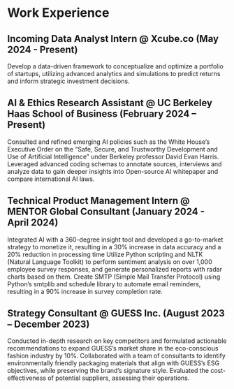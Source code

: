 # Work Experience
## Incoming Data Analyst Intern @ Xcube.co (May 2024 - Present)
Develop a data-driven framework to conceptualize and optimize a portfolio of startups, utilizing advanced analytics and simulations to predict returns and inform strategic investment decisions.

## AI & Ethics Research Assistant @ UC Berkeley Haas School of Business (February 2024 – Present)
Consulted and refined emerging AI policies such as the White House’s Executive Order on the “Safe, Secure, and Trustworthy Development and Use of Artificial Intelligence” under Berkeley professor David Evan Harris.
Leveraged advanced coding schemas to annotate sources, interviews and analyze data to gain deeper insights into Open-source AI whitepaper and compare international AI laws.

## Technical Product Management Intern @ MENTOR Global Consultant (January 2024 - April 2024)
Integrated AI with a 360-degree insight tool and developed a go-to-market strategy to monetize it, resulting in a 30% increase in data accuracy and a 20% reduction in processing time Utilize Python scripting and NLTK (Natural Language Toolkit) to perform sentiment analysis on over 1,000 employee survey responses, and generate personalized ​​reports with radar charts based on them.
Create SMTP (Simple Mail Transfer Protocol) using Python’s smtplib and schedule library to automate email reminders, resulting in a 90% increase in survey completion rate.

## Strategy Consultant @ GUESS Inc. (August 2023 – December 2023)
Conducted in-depth research on key competitors and formulated actionable recommendations to expand GUESS’s market share in the eco-conscious fashion industry by 10%.
Collaborated with a team of consultants to identify environmentally friendly packaging materials that align with GUESS’s ESG objectives, while preserving the brand’s signature style.
Evaluated the cost-effectiveness of potential suppliers, assessing their operations.

